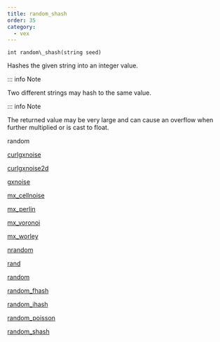 ```yaml
---
title: random_shash
order: 35
category:
  - vex
---
```


`int random\_shash(string seed)`

Hashes the given string into an integer value.

::: info Note

Two different strings may hash to the same value.

::: info Note

The returned value may be very large and can cause an overflow when further multiplied or is cast to float.


random

[curlgxnoise](curlgxnoise.html)

[curlgxnoise2d](curlgxnoise2d.html)

[gxnoise](gxnoise.html)

[mx_cellnoise](mx_cellnoise.html)

[mx_perlin](mx_perlin.html)

[mx_voronoi](mx_voronoi.html)

[mx_worley](mx_worley.html)

[nrandom](nrandom.html)

[rand](rand.html)

[random](random.html)

[random_fhash](random_fhash.html)

[random_ihash](random_ihash.html)

[random_poisson](random_poisson.html)

[random_shash](random_shash.html)
